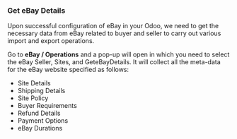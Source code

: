 
### Get eBay Details



Upon successful configuration of eBay in your Odoo, we need to get the necessary data from eBay related to buyer and seller to carry out various import and export operations.


Go to **eBay / Operations** and a pop-up will open in which you need to select the eBay Seller, Sites, and GeteBayDetails. It will collect all the meta-data for the eBay website specified as follows:


* Site Details
* Shipping Details
* Site Policy
* Buyer Requirements
* Refund Details
* Payment Options
* eBay Durations



